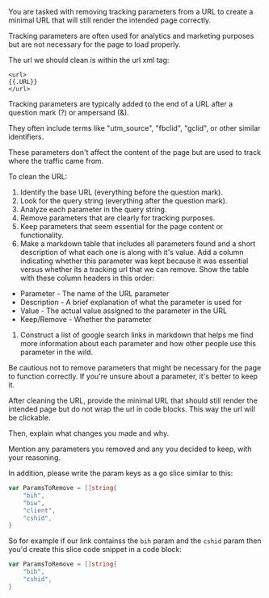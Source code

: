 You are tasked with removing tracking parameters from a URL to create a minimal URL that will still render the intended page correctly.

Tracking parameters are often used for analytics and marketing purposes but are not necessary for the page to load properly.

The url we should clean is within the url xml tag:

```
<url>
{{.URL}}
</url>
```

Tracking parameters are typically added to the end of a URL after a question mark (?) or ampersand (&).

They often include terms like "utm_source", "fbclid", "gclid", or other similar identifiers.

These parameters don't affect the content of the page but are used to track where the traffic came from.

To clean the URL:

1. Identify the base URL (everything before the question mark).
1. Look for the query string (everything after the question mark).
1. Analyze each parameter in the query string.
1. Remove parameters that are clearly for tracking purposes.
1. Keep parameters that seem essential for the page content or functionality.
1. Make a markdown table that includes all parameters found and a short description of what each one is along with it's value. Add a column indicating whether this parameter was kept because it was essential versus whether its a tracking url that we can remove. Show the table with these column headers in this order:

- Parameter - The name of the URL parameter
- Description - A brief explanation of what the parameter is used for
- Value - The actual value assigned to the parameter in the URL
- Keep/Remove - Whether the parameter

1. Construct a list of google search links in markdown that helps me find more information about each parameter and how other people use this parameter in the wild.

Be cautious not to remove parameters that might be necessary for the page to function correctly. If you're unsure about a parameter, it's better to keep it.

After cleaning the URL, provide the minimal URL that should still render the intended page but do not wrap the url in code blocks. This way the url will be clickable.

Then, explain what changes you made and why.

Mention any parameters you removed and any you decided to keep, with your reasoning.

In addition, please write the param keys as a go slice similar to this:

```go
var ParamsToRemove = []string{
	"bih",
	"biw",
	"client",
	"cshid",
}
```

So for example if our link containss the `bih` param and the `cshid` param then you'd create this slice code snippet in a code block:

```go
var ParamsToRemove = []string{
	"bih",
	"cshid",
}
```
